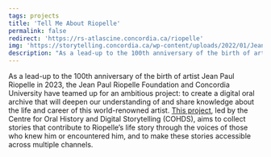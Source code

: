 ```yaml
---
tags: projects
title: 'Tell Me About Riopelle'
permalink: false
redirect: 'https://rs-atlascine.concordia.ca/riopelle'
img: 'https://storytelling.concordia.ca/wp-content/uploads/2022/01/Jean-Paul-Riopelle-at-his-Atelier-Durantin-in-Paris-1952-Photo-John-Craven-1030x699.jpeg' #'/imgs/browse-riopelle.png'
description: "As a lead-up to the 100th anniversary of the birth of artist Jean Paul Riopelle in 2023, the Jean Paul Riopelle Foundation and Concordia University have teamed up for an ambitious project: to create a digital oral archive that will deepen our understanding of and share knowledge about the life and career of this world-renowned artist. This project, led by the Centre for Oral History and Digital Storytelling (COHDS), aims to collect stories that contribute to Riopelle’s life story through the voices of those who knew him or encountered him, and to make these stories accessible across multiple channels."
---
```


As a lead-up to the 100th anniversary of the birth of artist Jean Paul Riopelle in 2023, the Jean Paul Riopelle Foundation and Concordia University have teamed up for an ambitious project: to create a digital oral archive that will deepen our understanding of and share knowledge about the life and career of this world-renowned artist. [This project](https://storytelling.concordia.ca/raconte-moi-riopelle/), led by the Centre for Oral History and Digital Storytelling (COHDS), aims to collect stories that contribute to Riopelle’s life story through the voices of those who knew him or encountered him, and to make these stories accessible across multiple channels.

